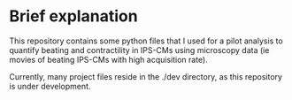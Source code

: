 

# Brief explanation

This repository contains some python files that I used for a pilot analysis
to quantify beating and contractility in IPS-CMs using microscopy data 
(ie movies of beating IPS-CMs with high acquisition rate).

Currently, many project files reside in the ./dev directory, as this repository
is under development.